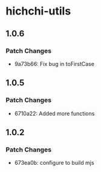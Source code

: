 # hichchi-utils

## 1.0.6

### Patch Changes

- 9a73b66: Fix bug in toFirstCase

## 1.0.5

### Patch Changes

- 6710a22: Added more functions

## 1.0.2

### Patch Changes

- 673ea0b: configure to build mjs
